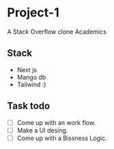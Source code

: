 # Project-1
A Stack Overflow clone Academics

## Stack
- Next js
- Mango db
- Tailwind :)

## Task todo

- [ ] Come up with an work flow.
- [ ] Make a UI desing.
- [ ] Come up with a Bissness Logic.
